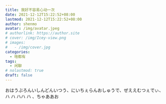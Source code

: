 ```yaml
---
title: 我好不容易心动一次
date: 2021-12-12T15:22:52+08:00
lastmod: 2021-12-12T15:22:52+08:00
author: shenmo
avatar: /img/avatar.jpeg
# authorlink: https://author.site
# cover: /img/Icey-view.png
# images:
#   - /img/cover.jpg
categories:
  - 啥都有
tags:
  - 闲聊
# nolastmod: true
draft: false
---
```


おはうぶろんいしんどんいつう、にいちぇらんおしゅうで、ぜええむつぇでぃ、ハ ハ ハハ ハ 、ちゃああお

<!--more-->


